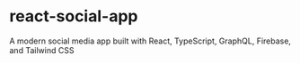 # react-social-app
A modern social media app built with React, TypeScript, GraphQL, Firebase, and Tailwind CSS
